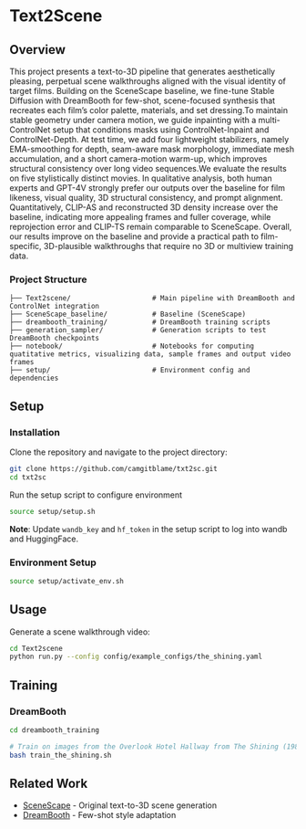 # Text2Scene

## Overview

This project presents a text-to-3D pipeline that generates aesthetically pleasing, perpetual scene walkthroughs aligned with the visual identity of target films. Building on the SceneScape baseline, we fine-tune Stable Diffusion with DreamBooth for few-shot, scene-focused synthesis that recreates each film’s color palette, materials, and set dressing.To maintain stable geometry under camera motion, we guide inpainting with a multi-ControlNet setup that conditions masks using ControlNet-Inpaint and ControlNet-Depth. At test time, we add four lightweight stabilizers, namely EMA-smoothing for depth, seam-aware mask morphology, immediate mesh accumulation, and a short camera-motion warm-up, which improves structural consistency over long video sequences.We evaluate the results on five stylistically distinct movies. In qualitative analysis, both human experts and GPT-4V strongly prefer our outputs over the baseline for film likeness, visual quality, 3D structural consistency, and prompt alignment. Quantitatively, CLIP-AS and reconstructed 3D density increase over the baseline, indicating more appealing frames and fuller coverage, while reprojection error and CLIP-TS remain comparable to SceneScape. Overall, our results improve on the baseline and provide a practical path to film-specific, 3D-plausible walkthroughs that require no 3D or multiview training data.


### Project Structure

```
├── Text2scene/                    # Main pipeline with DreamBooth and ControlNet integration
├── SceneScape_baseline/           # Baseline (SceneScape)
├── dreambooth_training/           # DreamBooth training scripts 
├── generation_sampler/            # Generation scripts to test DreamBooth checkpoints
├── notebook/                      # Notebooks for computing quatitative metrics, visualizing data, sample frames and output video frames 
├── setup/                         # Environment config and dependencies

```


## Setup

### Installation

Clone the repository and navigate to the project directory:

```bash
git clone https://github.com/camgitblame/txt2sc.git
cd txt2sc
```

Run the setup script to configure environment

```bash
source setup/setup.sh
```

**Note**: Update `wandb_key` and `hf_token` in the setup script to log into wandb and HuggingFace.

### Environment Setup

```bash
source setup/activate_env.sh
```

## Usage

Generate a scene walkthrough video:

```bash
cd Text2scene
python run.py --config config/example_configs/the_shining.yaml
```


## Training

### DreamBooth 

```bash
cd dreambooth_training

# Train on images from the Overlook Hotel Hallway from The Shining (1980)
bash train_the_shining.sh
```

## Related Work

- [SceneScape](https://arxiv.org/abs/2302.01133) - Original text-to-3D scene generation
- [DreamBooth](https://arxiv.org/abs/2208.12242) - Few-shot style adaptation


